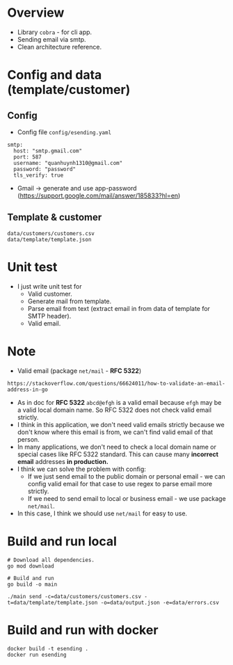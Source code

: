 # Overview

- Library `cobra` - for cli app.
- Sending email via smtp.
- Clean architecture reference.

 # Config and data (template/customer)

## Config

- Config file `config/esending.yaml`

```
smtp:
  host: "smtp.gmail.com"
  port: 587
  username: "quanhuynh1310@gmail.com"
  password: "password"
  tls_verify: true
```

-  Gmail -> generate and use app-password (https://support.google.com/mail/answer/185833?hl=en)

## Template & customer

```
data/customers/customers.csv
data/template/template.json
```

# Unit test

- I just write unit test for 
  - Valid customer.
  - Generate mail from template.
  - Parse email from text (extract email in from data of template for SMTP header).
  - Valid email.

# Note

- Valid email (package `net/mail` - **RFC 5322**)

```
https://stackoverflow.com/questions/66624011/how-to-validate-an-email-address-in-go
```

- As in doc for **RFC 5322** `abcd@efgh` is a valid email because `efgh` may be a valid local domain name. So RFC 5322 does not check valid email strictly.
- I think in this application, we don't need valid emails strictly because we don't know where this email is from, we can't find valid email of that person.
- In many applications, we don't need to check a local domain name or special cases like RFC 5322 standard. This can cause many **incorrect email** addresses **in production.** 
- I think we can solve the problem with config:
  - If we just send email to the public domain or personal email - we can config valid email for that case to use regex to parse email more strictly.
  - If we need to send email to local or business email - we use package `net/mail`.
- In this case, I think we should use `net/mail` for easy to use.

# Build and run local

```
# Download all dependencies.
go mod download 

# Build and run
go build -o main

./main send -c=data/customers/customers.csv -t=data/template/template.json -o=data/output.json -e=data/errors.csv 
```

# Build and run with docker

```
docker build -t esending .             
docker run esending
```
